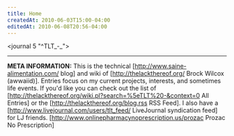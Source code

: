 ```yaml
---
title: Home
createdAt: 2010-06-03T15:00-04:00
editedAt: 2010-06-08T20:56-04:00
---
```


<journal 5 "^TLT_-_">

----

<b>META INFORMATION:</b> This is the technical [http://www.saine-alimentation.com/ blog] and wiki of [http://thelackthereof.org/ Brock Wilcox (awwaiid)]. Entries focus on my current projects, interests, and sometimes life events. If you'd like you can check out the list of [http://thelackthereof.org/wiki.pl?search=%5eTLT%20-&context=0 All Entries] or the [http://thelackthereof.org/blog.rss RSS Feed]. I also have a [http://www.livejournal.com/users/tlt_feed/ LiveJournal syndication feed] for LJ friends. [http://www.onlinepharmacynoprescription.us/prozac Prozac No Prescription]
 

